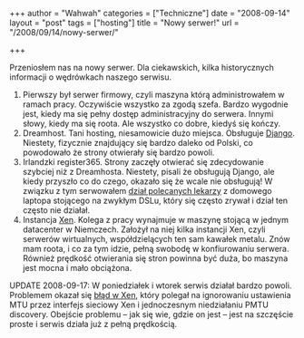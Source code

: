 +++
author = "Wahwah"
categories = ["Techniczne"]
date = "2008-09-14"
layout = "post"
tags = ["hosting"]
title = "Nowy serwer!"
url = "/2008/09/14/nowy-serwer/"

+++

Przeniosłem nas na nowy serwer. Dla ciekawskich, kilka historycznych informacji o wędrówkach naszego serwisu.

  1. Pierwszy był serwer firmowy, czyli maszyna którą administrowałem w ramach pracy. Oczywiście wszystko za zgodą szefa. Bardzo wygodnie jest, kiedy ma się pełny dostęp administracyjny do serwera. Innymi słowy, kiedy ma się roota. Ale wszystko co dobre, kiedyś się kończy.
  2. Dreamhost. Tani hosting, niesamowicie dużo miejsca. Obsługuje [Django][1]. Niestety, fizycznie znajdujący się bardzo daleko od Polski, co powodowało że strony otwierały się bardzo powoli.
  3. Irlandzki register365. Strony zaczęły otwierać się zdecydowanie szybciej niż z Dreamhosta. Niestety, pisali że obsługują Django, ale kiedy przyszło co do czego, okazało się że wcale nie obsługują! W związku z tym serwowałem [dział polecanych lekarzy][2] z domowego laptopa stojącego na zwykłym DSLu, który się często zrywał i dział ten często nie działał.
  4. Instancja [Xen][3]. Kolega z pracy wynajmuje w maszynę stojącą w jednym datacenter w Niemczech. Założył na niej kilka instancji Xen, czyli serwerów wirtualnych, współdzielących ten sam kawałek metalu. Znów mam roota, i co za tym idzie, pełną swobodę w konfiurowaniu serwera. Również prędkość otwierania się stron powinna być duża, bo maszyna jest mocna i mało obciążona.

UPDATE 2008-09-17: W poniedziałek i wtorek serwis działał bardzo powoli. Problemem okazał się [błąd w Xen][4], który polegał na ignorowaniu ustawienia MTU przez interfejs sieciowy Xen i jednoczesnym niedziałaniu PMTU discovery. Obejście problemu &#8211; jak się wie, gdzie on jest &#8211; jest na szczęście proste i serwis działa już z pełną prędkością.

 [1]: http://www.djangoproject.com/
 [2]: http://www.atopowe.pl/lekarze/
 [3]: http://pl.wikipedia.org/wiki/Xen
 [4]: https://bugs.launchpad.net/ubuntu/+source/linux/+bug/238573